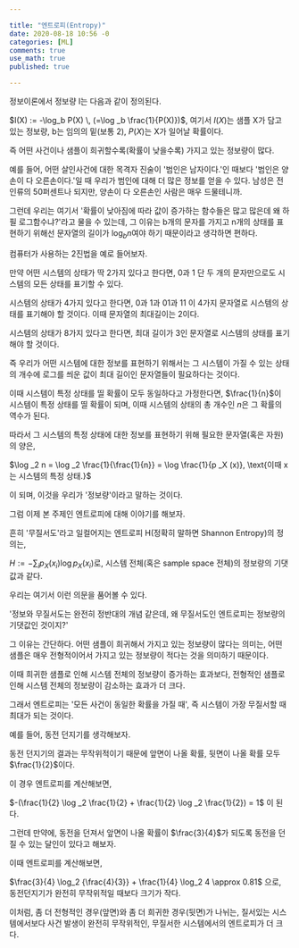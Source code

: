 ```yaml
---

title: "엔트로피(Entropy)"
date: 2020-08-18 10:56 -0
categories: [ML]
comments: true
use_math: true
published: true

---
```



정보이론에서 정보량 I는 다음과 같이 정의된다.


$I(X) := -\log_b P(X) \, (=\log _b \frac{1}{P(X)})$, 여기서 $I(X)$는 샘플 X가 담고 있는 정보량, b는 임의의 밑(보통 2), $P(X)$는 X가 일어날 확률이다.

즉 어떤 사건이나 샘플이 희귀할수록(확률이 낮을수록) 가지고 있는 정보량이 많다.

예를 들어, 어떤 살인사건에 대한 목격자 진술이 '범인은 남자이다.'인 때보다 '범인은 양손이 다 오른손이다.'일 때 우리가 범인에 대해 더 많은 정보를 얻을 수 있다. 남성은 전인류의 50퍼센트나 되지만, 양손이 다 오른손인 사람은 매우 드물테니까.

그런데 우리는 여기서 '확률이 낮아짐에 따라 값이 증가하는 함수들은 많고 많은데 왜 하필 로그함수냐?'라고 물을 수 있는데, 그 이유는 b개의 문자를 가지고 n개의 상태를 표현하기 위해선 문자열의 길이가 $\log _b n$여야 하기 때문이라고 생각하면 편하다.

컴퓨터가 사용하는 2진법을 예로 들어보자.

만약 어떤 시스템의 상태가 딱 2가지 있다고 한다면, 0과 1 단 두 개의 문자만으로도 시스템의 모든 상태를 표기할 수 있다.

시스템의 상태가 4가지 있다고 한다면, 0과 1과 01과 11 이 4가지 문자열로 시스템의 상태를 표기해야 할 것이다. 이때 문자열의 최대길이는 2이다.

시스템의 상태가 8가지 있다고 한다면, 최대 길이가 3인 문자열로 시스템의 상태를 표기해야 할 것이다.

즉 우리가 어떤 시스템에 대한 정보를 표현하기 위해서는 그 시스템이 가질 수 있는 상태의 개수에 로그를 씌운 값이 최대 길이인 문자열들이 필요하다는 것이다.

이때 시스템이 특정 상태를 띨 확률이 모두 동일하다고 가정한다면, $\frac{1}{n}$이 시스템이 특정 상태를 띨 확률이 되며, 이때 시스템의 상태의 총 개수인 $n$은 그 확률의 역수가 된다.

따라서 그 시스템의 특정 상태에 대한 정보를 표현하기 위해 필요한 문자열(혹은 자원)의 양은,

$\log _2 n =  \log _2 \frac{1}{\frac{1}{n}} = \log \frac{1}{p _X (x)}, \text{이때 x는 시스템의 특정 상태.}$

이 되며, 이것을 우리가 '정보량'이라고 말하는 것이다.


그럼 이제 본 주제인 엔트로피에 대해 이야기를 해보자.

흔히 '무질서도'라고 일컬어지는 엔트로피 H(정확히 말하면 Shannon Entropy)의 정의는,

$H := - \sum_{i} p _X (x_i) \log p _X (x_i)$로, 시스템 전체(혹은 sample space 전체)의 정보량의 기댓값과 같다.

우리는 여기서 이런 의문을 품어볼 수 있다.

'정보와 무질서도는 완전히 정반대의 개념 같은데, 왜 무질서도인 엔트로피는 정보량의 기댓값인 것이지?'

그 이유는 간단하다. 어떤 샘플이 희귀해서 가지고 있는 정보량이 많다는 의미는, 어떤 샘플은 매우 전형적이어서 가지고 있는 정보량이 적다는 것을 의미하기 때문이다.

이때 희귀한 샘플로 인해 시스템 전체의 정보량이 증가하는 효과보다, 전형적인 샘플로 인해 시스템 전체의 정보량이 감소하는 효과가 더 크다.

그래서 엔트로피는 '모든 사건이 동일한 확률을 가질 때', 즉 시스템이 가장 무질서할 때 최대가 되는 것이다.


예를 들어, 동전 던지기를 생각해보자.

동전 던지기의 결과는 무작위적이기 때문에 앞면이 나올 확률, 뒷면이 나올 확률 모두 $\frac{1}{2}$이다.

이 경우 엔트로피를 계산해보면,

$-(\frac{1}{2} \log _2 \frac{1}{2} + \frac{1}{2} \log _2 \frac{1}{2}) = 1$ 이 된다.

그런데 만약에, 동전을 던져서 앞면이 나올 확률이 $\frac{3}{4}$가 되도록 동전을 던질 수 있는 달인이 있다고 해보자.

이때 엔트로피를 계산해보면,

$\frac{3}{4} \log_2 {\frac{4}{3}} + \frac{1}{4} \log_2 4 \approx 0.81$ 으로, 동전던지기가 완전히 무작위적일 때보다 크기가 작다.

이처럼, 좀 더 전형적인 경우(앞면)와 좀 더 희귀한 경우(뒷면)가 나뉘는, 질서있는 시스템에서보다 사건 발생이 완전히 무작위적인, 무질서한 시스템에서의 엔트로피가 더 크다.

